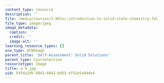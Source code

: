 ```yaml
---
content_type: resource
description: ''
file: /media/courses/3-091sc-introduction-to-solid-state-chemistry-fall-2010/54fda19b884260428d55ef51e5a94de4_a-9.jpg
file_type: image/jpeg
image_metadata:
  caption: ''
  credit: ''
  image-alt: ''
learning_resource_types: []
ocw_type: OCWImage
parent_title: 'Self-Assessment: Solid Solutions'
parent_type: CourseSection
resourcetype: Image
title: a-9.jpg
uid: 54fda19b-8842-6042-8d55-ef51e5a94de4
---
```

